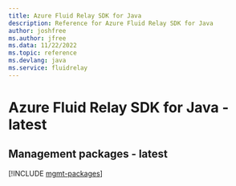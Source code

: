 ```yaml
---
title: Azure Fluid Relay SDK for Java
description: Reference for Azure Fluid Relay SDK for Java
author: joshfree
ms.author: jfree
ms.data: 11/22/2022
ms.topic: reference
ms.devlang: java
ms.service: fluidrelay
---
```

# Azure Fluid Relay SDK for Java - latest

## Management packages - latest
[!INCLUDE [mgmt-packages](fluid-relay-mgmt-index.md)]